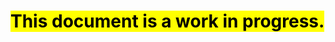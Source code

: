 # <mark>This document is a work in progress.</mark>
<!-- 
# ❗ Before you continue!
Hi, my name is Jason, aka Jaydee Valentine. This is a personal project of mine. It is l

# :pushpin: My PSP-3004 restoration and modding project.
In this repo I will document the process I follow to restore and mod a PSP-3004 I've recently bought to play with some friends. The aim of this document will be to aid anyone that wants to start this very same adventure and offer my experiences as sort of help along with a step by step tutorial for certain parts of the process. Most of all, I will document the steps i take 

The purpose of this project is to bring back to glory a piece of tech that is to me quite dear. I will improve the aesthetics and the 


This document will gather every step of the process I follow as I restore and mod the console I've bought. 
I want to doocument step by step the actions i take so that in the future it might work as a reference for anyone interested in taking on the same adventure. 
The purpose of this project is to bring back to former glory a console that is very dear to me to play with some friends. Improve it's functionalities and restore the aesthetic. 


Among the modification I've planned to install is.
- Battery mod. to improve the duration of the game sessions.
- Battery repair. To provide an original format battery, reusing the original BMS board.
- Shell Replacement. To restore the console's aesthetic and customize it to make "mine".
- Add a USB-C charging port.
- 


## 📍 The consoles.
The consoles I've bought are some of the cheapest PSP-3004 in functionin status I had found on a local second-hand user-based store.  They are in rought shape externally but seem to work correctly. One of the consoles has a small issue with the reader but 

<img width="1635" height="445" alt="PSPs" src="https://github.com/user-attachments/assets/a96e9553-bfe0-47ac-aadb-34b1e4d1d83c" />
-->

